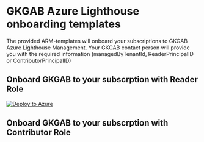 # GKGAB Azure Lighthouse onboarding templates
The provided ARM-templates will onboard your subscriptions to GKGAB Azure Lighthouse Management. Your GKGAB contact person will provide you with the required information (managedByTenantId, ReaderPrincipalID or ContributorPrincipalID)

## Onboard GKGAB to your subscrption with Reader Role
[![Deploy to Azure](https://aka.ms/deploytoazurebutton)](https://portal.azure.com/#create/Microsoft.Template/uri/https%3A%2F%2Fraw.githubusercontent.com%2Fglueckkanja-gab2%Fazure-lighthouse-onboarding2%Fmain2%Fgkgab-lighthouse-reader.json)

## Onboard GKGAB to your subscrption with Contributor Role



